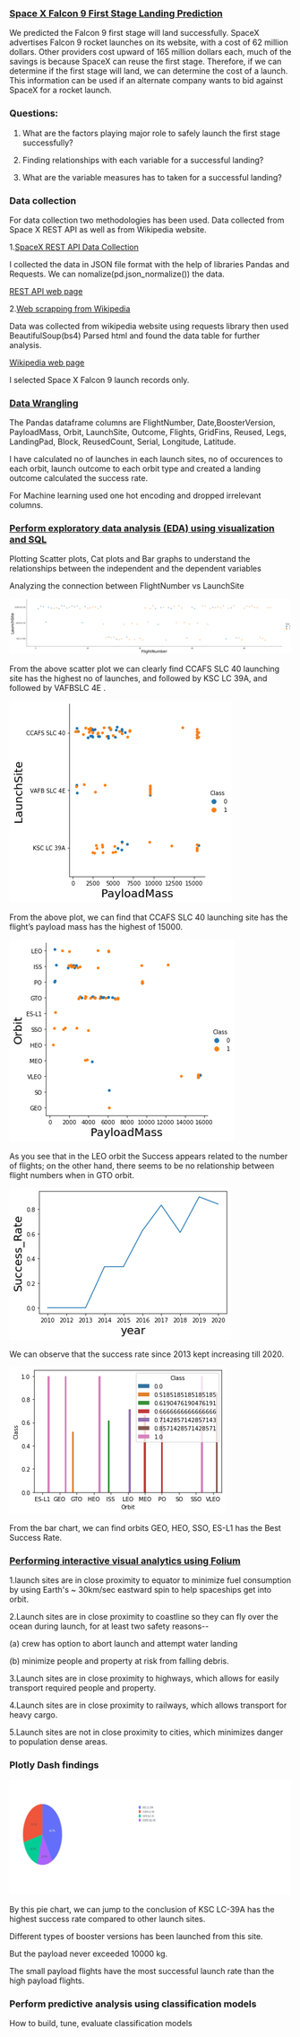 ### [Space X Falcon 9 First Stage Landing Prediction](https://github.com/HariharasudhanRajaguru-DS/IBM_Data-Science-)
We predicted the Falcon 9 first stage will land successfully. SpaceX advertises Falcon 9 rocket launches on its website, with a cost of 62 million dollars.
Other providers cost upward of 165 million dollars each, much of the savings is because SpaceX can reuse the first stage. 
Therefore, if we can determine if the first stage will land, we can determine the cost of a launch. This information can be used if an alternate company wants to bid against SpaceX for a rocket launch.

### Questions:

1. What are the factors playing major role to safely launch the first stage successfully?

2. Finding relationships with each variable for a successful landing?

3. What are the variable measures has to taken for a successful landing?

### Data collection

For data collection two methodologies has been used. Data collected from Space X REST API as well as from Wikipedia website.

1.[SpaceX REST API Data Collection](https://github.com/HariharasudhanRajaguru-DS/IBM_Data-Science-/blob/main/jupyter-labs-spacex-data-collection-api.ipynb)

   I collected the data in JSON file format with the help of libraries Pandas and Requests. We can nomalize(pd.json_normalize()) the data.
   
   [REST API web page](https://api.spacexdata.com/v4/rockets/)
   
2.[Web scrapping from Wikipedia](https://github.com/HariharasudhanRajaguru-DS/IBM_Data-Science-/blob/main/CapstoneProject_Web%20Scraping%20(1).ipynb)

   Data was collected from wikipedia website using requests library then used BeautifulSoup(bs4) Parsed html and found the data table for further analysis.
   
   [Wikipedia web page](https://en.wikipedia.org/w/index.php?title=List_of_Falcon_9_and_Falcon_Heavy_launches&oldid=1027686922)

I selected Space X Falcon 9 launch records only.

### [Data Wrangling](https://github.com/HariharasudhanRajaguru-DS/IBM_Data-Science-/blob/main/Capstone_project-week1_Data%20Wrangling.ipynb)

The Pandas dataframe columns are FlightNumber, Date,BoosterVersion, PayloadMass, Orbit, LaunchSite, Outcome, Flights, GridFins, Reused, Legs, LandingPad, Block, ReusedCount, Serial, Longitude, Latitude.

I have calculated no of launches in each launch sites, no of occurences to each orbit, launch outcome to each orbit type and created a landing outcome calculated the success rate. 

For Machine learning used one hot encoding and dropped irrelevant columns.

### [Perform exploratory data analysis (EDA) using visualization and SQL](https://github.com/HariharasudhanRajaguru-DS/IBM_Data-Science-/blob/main/Capstone_project-week2-DataAnalysis_EDA_matplotlib.ipynb)

Plotting Scatter plots, Cat plots and Bar graphs to understand the relationships between the independent and the dependent variables

Analyzing the connection between FlightNumber vs LaunchSite


![](./images/FlightNumber%20vs%20LaunchSite.png)

From the above scatter plot we can clearly find CCAFS SLC 40 launching site has the highest no of launches, and	followed by KSC LC 39A, and followed by VAFBSLC	4E .

![](./images/Payload%20and%20Launch%20Site.png)

From the above plot, we can find that CCAFS SLC 40 launching site has the flight’s payload mass has the highest of 15000.

![](./images/Payload%20and%20Orbit%20type.png)

As you see that in the LEO orbit the Success appears related to the number of flights; on the other hand, there seems to be no relationship between flight numbers when in GTO orbit.

![](./images/launch%20success%20yearly%20trend.png)

We can observe that the success rate since 2013 kept increasing till 2020.


![](./images/success%20rate%20of%20each%20orbit%20type.png)

From the bar chart, we can find orbits GEO, HEO, SSO, ES-L1 has the Best Success Rate.


### [Performing interactive visual analytics using Folium](https://github.com/HariharasudhanRajaguru-DS/IBM_Data-Science-/blob/main/CapstoneProject_week3-FoliumMap.ipynb)

1.launch sites are in close proximity to equator to minimize fuel consumption by using Earth's ~ 30km/sec eastward spin to help spaceships get into orbit.

2.Launch sites are in close proximity to coastline so they can fly over the ocean during launch, for at least two safety reasons-- 

 (a) crew has option to abort launch and attempt water landing 
   
 (b) minimize people and property at risk from falling debris. 
   
3.Launch sites are in close proximity to highways, which allows for easily transport required people and property. 

4.Launch sites are in close proximity to railways, which allows transport for heavy cargo. 

5.Launch sites are not in close proximity to cities, which minimizes danger to population dense areas.

### Plotly Dash findings 
![](./images/Pie%20chart.png)

By this pie chart, we can jump to the conclusion of KSC LC-39A has the highest success rate compared to other launch sites. 

Different types of booster versions has been launched from this site.

But the payload never exceeded 10000 kg.

The small payload flights have the most successful launch rate than the high payload flights.


### Perform predictive analysis using classification models
How to build, tune, evaluate classification models



